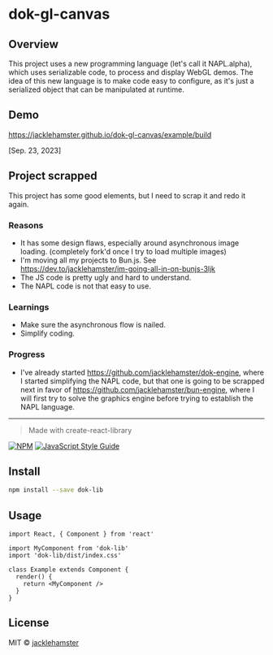 # dok-gl-canvas

## Overview

This project uses a new programming language (let's call it NAPL.alpha), which uses serializable code, to process and display WebGL demos.
The idea of this new language is to make code easy to configure, as it's just a serialized object that can be manipulated at runtime.

## Demo

https://jacklehamster.github.io/dok-gl-canvas/example/build

[Sep. 23, 2023]
## Project scrapped

This project has some good elements, but I need to scrap it and redo it again.

### Reasons
- It has some design flaws, especially around asynchronous image loading. (completely fork'd once I try to load multiple images)
- I'm moving all my projects to Bun.js. See https://dev.to/jacklehamster/im-going-all-in-on-bunjs-3ljk
- The JS code is pretty ugly and hard to understand.
- The NAPL code is not that easy to use.

### Learnings
- Make sure the asynchronous flow is nailed.
- Simplify coding.

### Progress
- I've already started https://github.com/jacklehamster/dok-engine, where I started simplifying the NAPL code, but that one is going to be scrapped next in favor of https://github.com/jacklehamster/bun-engine, where I will first try to solve the graphics engine before trying to establish the NAPL language.




--------
> Made with create-react-library

[![NPM](https://img.shields.io/npm/v/dok-lib.svg)](https://www.npmjs.com/package/dok-lib) [![JavaScript Style Guide](https://img.shields.io/badge/code_style-standard-brightgreen.svg)](https://standardjs.com)

## Install

```bash
npm install --save dok-lib
```

## Usage

```tsx
import React, { Component } from 'react'

import MyComponent from 'dok-lib'
import 'dok-lib/dist/index.css'

class Example extends Component {
  render() {
    return <MyComponent />
  }
}
```

## License

MIT © [jacklehamster](https://github.com/jacklehamster)

